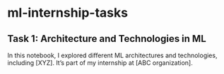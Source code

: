 # ml-internship-tasks
## Task 1: Architecture and Technologies in ML
In this notebook, I explored different ML architectures and technologies, including [XYZ]. It’s part of my internship at [ABC organization].
